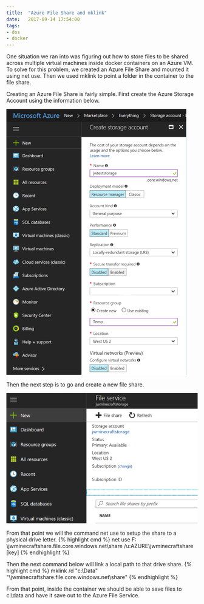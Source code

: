 ```yaml
---
title:  "Azure File Share and mklink"
date:   2017-09-14 17:54:00
tags:
- dos
- docker
---
```


One situation we ran into was figuring out how to store files to be shared across multiple virtual machines inside docker containers on an Azure VM. To solve for this problem, we created an Azure File Share and mounted it using net use. Then we used mklink to point a folder in the container to the file share.
&shy;

Creating an Azure File Share is fairly simple. First create the Azure Storage Account using the information below.

![Storage Account Steps](/images/StorageAccount.png)

Then the next step is to go and create a new file share.

![File Share Steps](/images/FileService.png)

From that point we will the command net use to setup the share to a physical drive letter.
{% highlight cmd %}
net use F: \\jwminecraftshare.file.core.windows.net\share /u:AZURE\jwminecraftshare [key]
{% endhighlight %}

Then the next command below will link a local path to that drive share.
{% highlight cmd %}
mklink /d "c:\Data" "\\jwminecraftshare.file.core.windows.net\share" 
{% endhighlight %}

From that point, inside the container we should be able to save files to c:\data and have it save out to the Azure File Service.